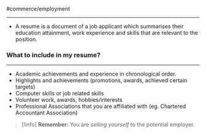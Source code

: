 #commerce/employment 

---
- A resume is a document of a job applicant which summarises their education attainment, work experience and skills that are relevant to the position.

### What to include in my resume?
---
- Academic achievements and experience in chronological order.
- Highlights and achievements (promotions, awards, achieved certain targets)
- Computer skills or job related skills
- Volunteer work, awards, hobbies/interests
- Professional Associations that you are affiliated with (eg. Chartered Accountant Association)

>[!info] **Remember:** You are *selling yourself* to the potential employer.


